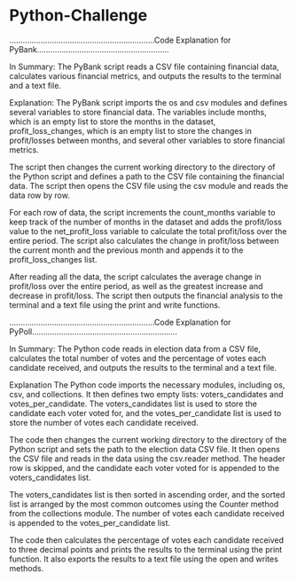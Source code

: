# Python-Challenge
.................................................................Code Explanation for PyBank...........................................................

In Summary:
The PyBank script reads a CSV file containing financial data, calculates various financial metrics, and outputs the results to the terminal and a text file.

Explanation:
The PyBank script imports the os and csv modules and defines several variables to store financial data. The variables include months, which is an empty list to store the months in the dataset, profit_loss_changes, which is an empty list to store the changes in profit/losses between months, and several other variables to store financial metrics.

The script then changes the current working directory to the directory of the Python script and defines a path to the CSV file containing the financial data. The script then opens the CSV file using the csv module and reads the data row by row.

For each row of data, the script increments the count_months variable to keep track of the number of months in the dataset and adds the profit/loss value to the net_profit_loss variable to calculate the total profit/loss over the entire period. The script also calculates the change in profit/loss between the current month and the previous month and appends it to the profit_loss_changes list.

After reading all the data, the script calculates the average change in profit/loss over the entire period, as well as the greatest increase and decrease in profit/loss. The script then outputs the financial analysis to the terminal and a text file using the print and write functions.

.................................................................Code Explanation  for PyPoll.................................................................

In Summary:
The Python code reads in election data from a CSV file, calculates the total number of votes and the percentage of votes each candidate received, and outputs the results to the terminal and a text file.

Explanation
The Python code imports the necessary modules, including os, csv, and collections. It then defines two empty lists: voters_candidates and votes_per_candidate. The voters_candidates list is used to store the candidate each voter voted for, and the votes_per_candidate list is used to store the number of votes each candidate received.

The code then changes the current working directory to the directory of the Python script and sets the path to the election data CSV file. It then opens the CSV file and reads in the data using the csv.reader method. The header row is skipped, and the candidate each voter voted for is appended to the voters_candidates list.

The voters_candidates list is then sorted in ascending order, and the sorted list is arranged by the most common outcomes using the Counter method from the collections module. The number of votes each candidate received is appended to the votes_per_candidate list.

The code then calculates the percentage of votes each candidate received to three decimal points and prints the results to the terminal using the print function. It also exports the results to a text file using the open and writes methods.
